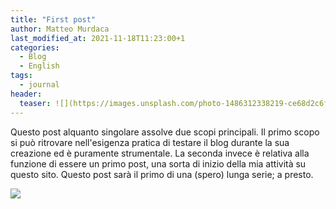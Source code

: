 ```yaml
---
title: "First post"
author: Matteo Murdaca
last_modified_at: 2021-11-18T11:23:00+1
categories:
  - Blog
  - English
tags:
  - journal
header:
  teaser: ![](https://images.unsplash.com/photo-1486312338219-ce68d2c6f44d?ixid=MnwxMjA3fDB8MHxwaG90by1wYWdlfHx8fGVufDB8fHx8&ixlib=rb-1.2.1&auto=format&fit=crop&w=1652&q=80)
---
```


Questo post alquanto singolare assolve due scopi principali. 
Il primo scopo si può ritrovare nell'esigenza pratica di testare il blog durante la sua creazione ed è puramente strumentale.
La seconda invece è relativa alla funzione di essere un primo post, una sorta di inizio della mia attività su questo sito. 
Questo post sarà il primo di una (spero) lunga serie; a presto.

![](https://images.unsplash.com/photo-1486312338219-ce68d2c6f44d?ixid=MnwxMjA3fDB8MHxwaG90by1wYWdlfHx8fGVufDB8fHx8&ixlib=rb-1.2.1&auto=format&fit=crop&w=1652&q=80)
